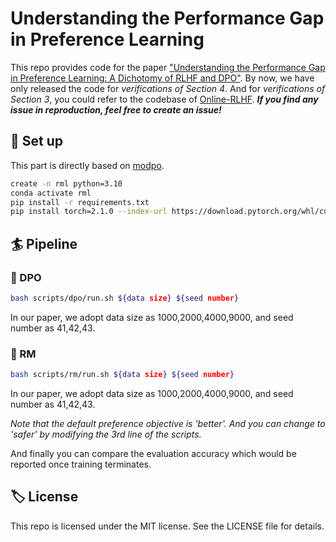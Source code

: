 # Understanding the Performance Gap in Preference Learning
This repo provides code for the paper ["Understanding the Performance Gap in Preference Learning: A Dichotomy of RLHF and DPO"](https://arxiv.org/pdf/2505.19770). By now, we have only released the code for *verifications of Section 4*. And for *verifications of Section 3*, you could refer to the codebase of [Online-RLHF](https://github.com/RLHFlow/Online-RLHF). ***If you find any issue in reproduction, feel free to create an issue!***

## 🔨 Set up
This part is directly based on [modpo](https://github.com/ZHZisZZ/modpo). 

```bash
create -n rml python=3.10
conda activate rml
pip install -r requirements.txt
pip install torch=2.1.0 --index-url https://download.pytorch.org/whl/cu118
```

## 🏄 Pipeline

### 🍎 DPO

```bash
bash scripts/dpo/run.sh ${data size} ${seed number}
```
In our paper, we adopt data size as 1000,2000,4000,9000, and seed number as 41,42,43.

### 🍏 RM

```bash
bash scripts/rm/run.sh ${data size} ${seed number}
```
In our paper, we adopt data size as 1000,2000,4000,9000, and seed number as 41,42,43.

*Note that the default preference objective is 'better'. And you can change to 'safer' by modifying the 3rd line of the scripts.*

And finally you can compare the evaluation accuracy which would be reported once training terminates.

## 🏷️ License
This repo is licensed under the MIT license. See the LICENSE file for details.
